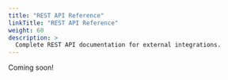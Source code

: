 ```yaml
---
title: "REST API Reference"
linkTitle: "REST API Reference"
weight: 60
description: >
  Complete REST API documentation for external integrations.
---
```


Coming soon!